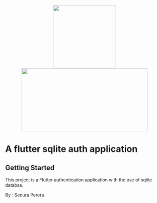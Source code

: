<p align="center"><a href="https://github.com/senuradp" target="_blank"><img src="https://user-images.githubusercontent.com/51419598/152648731-567997ec-ac1c-4a9c-a816-a1fb1882abbe.png" height="200" width="200"><img src="https://upload.wikimedia.org/wikipedia/commons/thumb/3/38/SQLite370.svg/382px-SQLite370.svg.png" height="200" width="400"></a></p>


# A flutter sqlite auth application

## Getting Started

This project is a Flutter authentication application with the use of sqlite databse.

By : Senura Perera
